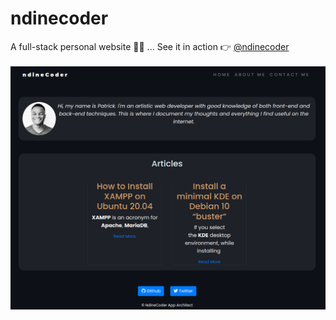 # ndinecoder

A full-stack personal website 👨‍💻 ...
See it in action 👉 [@ndinecoder](https://ndinecoder.up.railway.app/)
<br><br>
<img src="./public/images/ndinecoder.png" alt="ndinecoder-img">
